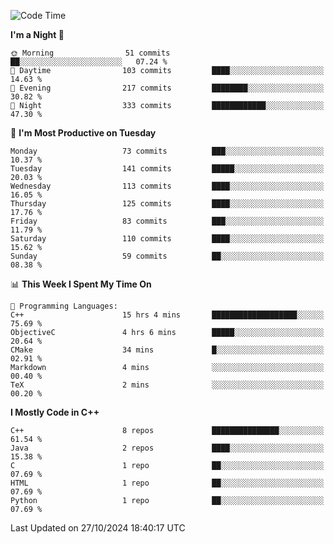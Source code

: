 <!--START_SECTION:waka-->
![Code Time](http://img.shields.io/badge/Code%20Time-126%20hrs%2039%20mins-blue)

**I'm a Night 🦉** 

```text
🌞 Morning                51 commits          ██░░░░░░░░░░░░░░░░░░░░░░░   07.24 % 
🌆 Daytime                103 commits         ████░░░░░░░░░░░░░░░░░░░░░   14.63 % 
🌃 Evening                217 commits         ████████░░░░░░░░░░░░░░░░░   30.82 % 
🌙 Night                  333 commits         ████████████░░░░░░░░░░░░░   47.30 % 
```
📅 **I'm Most Productive on Tuesday** 

```text
Monday                   73 commits          ███░░░░░░░░░░░░░░░░░░░░░░   10.37 % 
Tuesday                  141 commits         █████░░░░░░░░░░░░░░░░░░░░   20.03 % 
Wednesday                113 commits         ████░░░░░░░░░░░░░░░░░░░░░   16.05 % 
Thursday                 125 commits         ████░░░░░░░░░░░░░░░░░░░░░   17.76 % 
Friday                   83 commits          ███░░░░░░░░░░░░░░░░░░░░░░   11.79 % 
Saturday                 110 commits         ████░░░░░░░░░░░░░░░░░░░░░   15.62 % 
Sunday                   59 commits          ██░░░░░░░░░░░░░░░░░░░░░░░   08.38 % 
```


📊 **This Week I Spent My Time On** 

```text
💬 Programming Languages: 
C++                      15 hrs 4 mins       ███████████████████░░░░░░   75.69 % 
ObjectiveC               4 hrs 6 mins        █████░░░░░░░░░░░░░░░░░░░░   20.64 % 
CMake                    34 mins             █░░░░░░░░░░░░░░░░░░░░░░░░   02.91 % 
Markdown                 4 mins              ░░░░░░░░░░░░░░░░░░░░░░░░░   00.40 % 
TeX                      2 mins              ░░░░░░░░░░░░░░░░░░░░░░░░░   00.20 % 
```

**I Mostly Code in C++** 

```text
C++                      8 repos             ███████████████░░░░░░░░░░   61.54 % 
Java                     2 repos             ████░░░░░░░░░░░░░░░░░░░░░   15.38 % 
C                        1 repo              ██░░░░░░░░░░░░░░░░░░░░░░░   07.69 % 
HTML                     1 repo              ██░░░░░░░░░░░░░░░░░░░░░░░   07.69 % 
Python                   1 repo              ██░░░░░░░░░░░░░░░░░░░░░░░   07.69 % 
```




 Last Updated on 27/10/2024 18:40:17 UTC
<!--END_SECTION:waka-->
